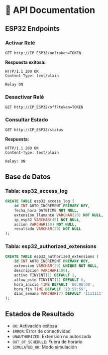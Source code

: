 # 📡 API Documentation

## ESP32 Endpoints

### Activar Relé
```http
GET http://IP_ESP32/on?token=TOKEN
```

**Respuesta exitosa:**
```
HTTP/1.1 200 OK
Content-Type: text/plain

Relay ON
```

### Desactivar Relé
```http
GET http://IP_ESP32/off?token=TOKEN
```

### Consultar Estado
```http
GET http://IP_ESP32/status
```

**Respuesta:**
```
HTTP/1.1 200 OK
Content-Type: text/plain

Relay: ON
```

## Base de Datos

### Tabla: esp32_access_log
```sql
CREATE TABLE esp32_access_log (
    id INT AUTO_INCREMENT PRIMARY KEY,
    fecha_hora DATETIME NOT NULL,
    extension_llamante VARCHAR(20) NOT NULL,
    ip_esp32 VARCHAR(45) NOT NULL,
    accion VARCHAR(10) NOT NULL,
    resultado VARCHAR(20) NOT NULL
);
```

### Tabla: esp32_authorized_extensions
```sql
CREATE TABLE esp32_authorized_extensions (
    id INT AUTO_INCREMENT PRIMARY KEY,
    extension VARCHAR(20) UNIQUE NOT NULL,
    descripcion VARCHAR(100),
    activo TINYINT(1) DEFAULT 1,
    allow_pstn TINYINT(1) DEFAULT 0,
    hora_inicio TIME DEFAULT '00:00:00',
    hora_fin TIME DEFAULT '23:59:59',
    dias_semana VARCHAR(7) DEFAULT '1111111'
);
```

## Estados de Resultado

- `OK`: Activación exitosa
- `ERROR`: Error de conectividad
- `UNAUTHORIZED`: Extensión no autorizada
- `OUT_OF_SCHEDULE`: Fuera de horario
- `SIMULATED_OK`: Modo simulación